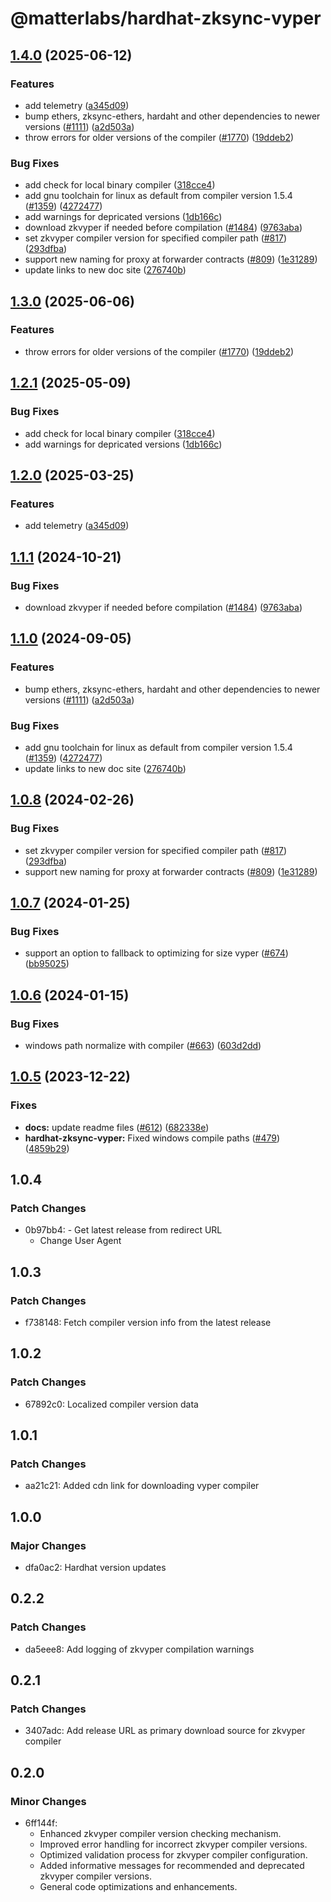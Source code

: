 # @matterlabs/hardhat-zksync-vyper

## [1.4.0](https://github.com/dutterbutter/hardhat-zksync/compare/@matterlabs/hardhat-zksync-vyper-v1.3.0...@matterlabs/hardhat-zksync-vyper-v1.4.0) (2025-06-12)


### Features

* add telemetry ([a345d09](https://github.com/dutterbutter/hardhat-zksync/commit/a345d09e2150ac5b2b96b9e77edbe18dc0f3e7f4))
* bump ethers, zksync-ethers, hardaht and other dependencies to newer versions ([#1111](https://github.com/dutterbutter/hardhat-zksync/issues/1111)) ([a2d503a](https://github.com/dutterbutter/hardhat-zksync/commit/a2d503abe3f504859651f22998046576eddf6579))
* throw errors for older versions of the compiler ([#1770](https://github.com/dutterbutter/hardhat-zksync/issues/1770)) ([19ddeb2](https://github.com/dutterbutter/hardhat-zksync/commit/19ddeb26796da51adf4b0f1d895ef754424b6bf9))


### Bug Fixes

* add check for local binary compiler ([318cce4](https://github.com/dutterbutter/hardhat-zksync/commit/318cce4f585e5fc8741e7405e072dd1b9146a874))
* add gnu toolchain for linux as default from compiler version 1.5.4 ([#1359](https://github.com/dutterbutter/hardhat-zksync/issues/1359)) ([4272477](https://github.com/dutterbutter/hardhat-zksync/commit/4272477e9a132ba7f36c24a14a4ac15ea65f1c65))
* add warnings for depricated versions ([1db166c](https://github.com/dutterbutter/hardhat-zksync/commit/1db166c7eea0563e3aba242e6261d854d2c793fc))
* download zkvyper if needed before compilation ([#1484](https://github.com/dutterbutter/hardhat-zksync/issues/1484)) ([9763aba](https://github.com/dutterbutter/hardhat-zksync/commit/9763aba2c84cc2c53915e1aa9ca9e3be81ea083e))
* set zkvyper compiler version for specified compiler path ([#817](https://github.com/dutterbutter/hardhat-zksync/issues/817)) ([293dfba](https://github.com/dutterbutter/hardhat-zksync/commit/293dfba9287ab94400a954784093a2b5720ca716))
* support new naming for proxy at forwarder contracts ([#809](https://github.com/dutterbutter/hardhat-zksync/issues/809)) ([1e31289](https://github.com/dutterbutter/hardhat-zksync/commit/1e31289d3011f5e71a843455a12ba1062f1d6050))
* update links to new doc site ([276740b](https://github.com/dutterbutter/hardhat-zksync/commit/276740ba5abf8b5775e135b5653824d6456a7e4f))

## [1.3.0](https://github.com/matter-labs/hardhat-zksync/compare/@matterlabs/hardhat-zksync-vyper-v1.2.1...@matterlabs/hardhat-zksync-vyper-v1.3.0) (2025-06-06)


### Features

* throw errors for older versions of the compiler ([#1770](https://github.com/matter-labs/hardhat-zksync/issues/1770)) ([19ddeb2](https://github.com/matter-labs/hardhat-zksync/commit/19ddeb26796da51adf4b0f1d895ef754424b6bf9))

## [1.2.1](https://github.com/matter-labs/hardhat-zksync/compare/@matterlabs/hardhat-zksync-vyper-v1.2.0...@matterlabs/hardhat-zksync-vyper-v1.2.1) (2025-05-09)


### Bug Fixes

* add check for local binary compiler ([318cce4](https://github.com/matter-labs/hardhat-zksync/commit/318cce4f585e5fc8741e7405e072dd1b9146a874))
* add warnings for depricated versions ([1db166c](https://github.com/matter-labs/hardhat-zksync/commit/1db166c7eea0563e3aba242e6261d854d2c793fc))

## [1.2.0](https://github.com/matter-labs/hardhat-zksync/compare/@matterlabs/hardhat-zksync-vyper-v1.1.1...@matterlabs/hardhat-zksync-vyper-v1.2.0) (2025-03-25)


### Features

* add telemetry ([a345d09](https://github.com/matter-labs/hardhat-zksync/commit/a345d09e2150ac5b2b96b9e77edbe18dc0f3e7f4))

## [1.1.1](https://github.com/matter-labs/hardhat-zksync/compare/@matterlabs/hardhat-zksync-vyper-v1.1.0...@matterlabs/hardhat-zksync-vyper-v1.1.1) (2024-10-21)


### Bug Fixes

* download zkvyper if needed before compilation ([#1484](https://github.com/matter-labs/hardhat-zksync/issues/1484)) ([9763aba](https://github.com/matter-labs/hardhat-zksync/commit/9763aba2c84cc2c53915e1aa9ca9e3be81ea083e))

## [1.1.0](https://github.com/matter-labs/hardhat-zksync/compare/@matterlabs/hardhat-zksync-vyper-v1.0.8...@matterlabs/hardhat-zksync-vyper-v1.1.0) (2024-09-05)


### Features

* bump ethers, zksync-ethers, hardaht and other dependencies to newer versions ([#1111](https://github.com/matter-labs/hardhat-zksync/issues/1111)) ([a2d503a](https://github.com/matter-labs/hardhat-zksync/commit/a2d503abe3f504859651f22998046576eddf6579))


### Bug Fixes

* add gnu toolchain for linux as default from compiler version 1.5.4 ([#1359](https://github.com/matter-labs/hardhat-zksync/issues/1359)) ([4272477](https://github.com/matter-labs/hardhat-zksync/commit/4272477e9a132ba7f36c24a14a4ac15ea65f1c65))
* update links to new doc site ([276740b](https://github.com/matter-labs/hardhat-zksync/commit/276740ba5abf8b5775e135b5653824d6456a7e4f))

## [1.0.8](https://github.com/matter-labs/hardhat-zksync/compare/@matterlabs/hardhat-zksync-vyper-v1.0.7...@matterlabs/hardhat-zksync-vyper-v1.0.8) (2024-02-26)


### Bug Fixes

* set zkvyper compiler version for specified compiler path ([#817](https://github.com/matter-labs/hardhat-zksync/issues/817)) ([293dfba](https://github.com/matter-labs/hardhat-zksync/commit/293dfba9287ab94400a954784093a2b5720ca716))
* support new naming for proxy at forwarder contracts ([#809](https://github.com/matter-labs/hardhat-zksync/issues/809)) ([1e31289](https://github.com/matter-labs/hardhat-zksync/commit/1e31289d3011f5e71a843455a12ba1062f1d6050))

## [1.0.7](https://github.com/matter-labs/hardhat-zksync/compare/@matterlabs/hardhat-zksync-vyper-v1.0.6...@matterlabs/hardhat-zksync-vyper-v1.0.7) (2024-01-25)


### Bug Fixes

* support an option to fallback to optimizing for size vyper ([#674](https://github.com/matter-labs/hardhat-zksync/issues/674)) ([bb95025](https://github.com/matter-labs/hardhat-zksync/commit/bb95025f966e11466684b79f833d8cd3ce81f931))

## [1.0.6](https://github.com/matter-labs/hardhat-zksync/compare/@matterlabs/hardhat-zksync-vyper-v1.0.5...@matterlabs/hardhat-zksync-vyper-v1.0.6) (2024-01-15)


### Bug Fixes

* windows path normalize with compiler ([#663](https://github.com/matter-labs/hardhat-zksync/issues/663)) ([603d2dd](https://github.com/matter-labs/hardhat-zksync/commit/603d2dd089329a00163399925088a898fe1647ea))

## [1.0.5](https://github.com/matter-labs/hardhat-zksync/compare/@matterlabs/hardhat-zksync-vyper@1.0.4...@matterlabs/hardhat-zksync-vyper-v1.0.5) (2023-12-22)


### Fixes

* **docs:** update readme files ([#612](https://github.com/matter-labs/hardhat-zksync/issues/612)) ([682338e](https://github.com/matter-labs/hardhat-zksync/commit/682338e60f52021206325ff6eeec2c394a118642))
* **hardhat-zksync-vyper:** Fixed windows compile paths ([#479](https://github.com/matter-labs/hardhat-zksync/issues/479)) ([4859b29](https://github.com/matter-labs/hardhat-zksync/commit/4859b293ad53ca608df277ddb349dae6d1237394))

## 1.0.4

### Patch Changes

- 0b97bb4: - Get latest release from redirect URL
  - Change User Agent

## 1.0.3

### Patch Changes

- f738148: Fetch compiler version info from the latest release

## 1.0.2

### Patch Changes

- 67892c0: Localized compiler version data

## 1.0.1

### Patch Changes

- aa21c21: Added cdn link for downloading vyper compiler

## 1.0.0

### Major Changes

- dfa0ac2: Hardhat version updates

## 0.2.2

### Patch Changes

- da5eee8: Add logging of zkvyper compilation warnings

## 0.2.1

### Patch Changes

- 3407adc: Add release URL as primary download source for zkvyper compiler

## 0.2.0

### Minor Changes

- 6ff144f:
  - Enhanced zkvyper compiler version checking mechanism.
  - Improved error handling for incorrect zkvyper compiler versions.
  - Optimized validation process for zkvyper compiler configuration.
  - Added informative messages for recommended and deprecated zkvyper compiler versions.
  - General code optimizations and enhancements.
